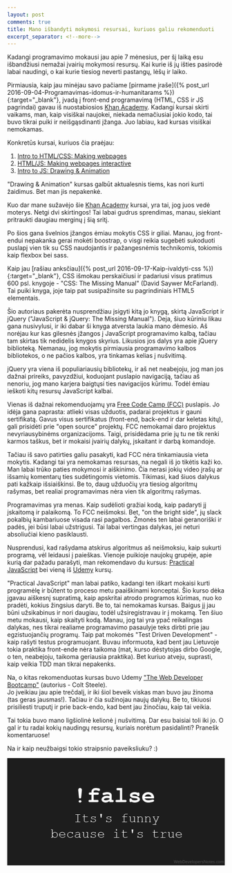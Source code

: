 ```yaml
---
layout: post
comments: true
title: Mano išbandyti mokymosi resursai, kuriuos galiu rekomenduoti
excerpt_separator: <!--more-->
---
```

Kadangi programavimo mokausi jau apie 7 mėnesius, per šį laiką esu išbandžiusi nemažai įvairių mokymosi resursų. Kai kurie iš jų išties pasirodė labai
naudingi, o kai kurie tiesiog neverti pastangų, lėšų ir laiko. 
<!--more-->

Pirmiausia, kaip jau minėjau savo pačiame [pirmame įraše]({% post_url 2016-09-04-Programavimas-idomus-ir-humanitarams %}){:target="_blank"}, 
įvadą į front-end programavimą (HTML, CSS ir JS pagrindai) gavau iš nuostabiosios <a target="_blank" href="https://www.khanacademy.org/computing/computer-programming">Khan Academy</a>. Kadangi kursai skirti vaikams, man, kaip visiškai
naujokei, niekada nemačiusiai jokio kodo, tai buvo tikrai puiki ir neišgąsdinanti įžanga. Juo labiau, kad kursas visiškai nemokamas.
 
Konkretūs kursai, kuriuos čia praėjau:
1. <a href="https://www.khanacademy.org/computing/computer-programming/html-css" target="_blank">Intro to HTML/CSS: Making webpages</a>
2. <a href="https://www.khanacademy.org/computing/computer-programming/html-css-js" target="_blank">HTML/JS: Making webpages interactive</a> 
3. <a href="https://www.khanacademy.org/computing/computer-programming/programming" target="_blank">Intro to JS: Drawing & Animation</a>
 
"Drawing & Animation" kursas galbūt aktualesnis tiems, kas nori kurti žaidimus. Bet man jis nepakenkė.

Kuo dar mane sužavėjo šie <a target="_blank" href="https://www.khanacademy.org/computing/computer-programming">Khan Academy</a> kursai, yra tai, jog juos vedė moterys. Netgi dvi skirtingos! Tai labai gudrus sprendimas, manau, siekiant pritraukti daugiau merginų į šią sritį.
 
Po šios gana švelnios įžangos ėmiau mokytis CSS ir giliai. Manau, jog front-endui nepakanka gerai mokėti boostrap, o visgi reikia sugebėti 
sukoduoti puslapį vien tik su CSS naudojantis ir pažangesnėmis technikomis, tokiomis kaip flexbox bei sass. 

Kaip jau [rašiau anksčiau]({% post_url 2016-09-17-Kaip-ivaldyti-css %}){:target="_blank"}, CSS išmokau perskaičiusi ir padariusi visus pratimus 600 psl. knygoje - "CSS: The Missing Manual" (David Saywer McFarland). 
Tai puiki knyga, joje taip pat susipažinsite su pagrindiniais HTML5 elementais.

Šio autoriaus pakerėta nusprendžiau įsigyti kitą jo knygą, skirtą JavaScript ir jQuery ("JavaScript & jQuery: The Missing Manual"). Deja, šiuo
kūriniu likau gana nusivylusi, ir iki dabar ši knyga atversta laukia mano dėmesio. Aš norėjau kur kas gilesnės įžangos į JavaScript programavimo
kalbą, tačiau tam skirtas tik nedidelis knygos skyrius. Likusios jos dalys yra apie jQuery biblioteką. Nemanau, jog mokytis pirmiausia
programavimo kalbos bibliotekos, o ne pačios kalbos, yra tinkamas kelias į nušvitimą.

jQuery yra viena iš populiariausių bibliotekų, ir aš net neabejoju, jog man jos dažnai prireiks, pavyzdžiui, koduojant puslapio navigaciją,
tačiau aš nenoriu, jog mano karjera baigtųsi ties navigacijos kūrimu. Todėl ėmiau ieškoti kitų resursų JavaScript kalbai.

Vienas iš dažnai rekomenduojamų yra <a href="https://www.freecodecamp.com/" target="_blank">Free Code Camp (FCC)</a> puslapis. Jo idėja gana paprasta:
atlieki visas užduotis, padarai projektus ir gauni sertifikatą. Gavus visus sertifikatus (front-end, back-end ir dar keletas kitų), gali prisidėti
prie "open source" projektų. FCC nemokamai daro projektus nevyriausybinėms organizacijoms. Taigi, prisidėdama prie jų tu ne tik renki karmos taškus,
bet ir mokaisi įvairių dalykų, įskaitant ir darbą komandoje. 

Tačiau iš savo patirties galiu pasakyti, kad FCC nėra tinkamiausia vieta mokytis. Kadangi tai yra nemokamas resursas, na negali iš jo tikėtis kaži ko. 
Man labai trūko paties mokymosi ir aiškinimo. Čia nerasi jokių video įrašų ar išsamių komentarų ties sudėtingomis vietomis. Tikimasi, kad šiuos
dalykus pati kažkaip išsiaiškinsi. Be to, daug užduočių yra tiesiog algoritmų rašymas, bet realiai programavimas nėra vien tik algoritmų rašymas.
 
Programavimas yra menas. Kaip sudėlioti gražiai kodą, kaip padaryti jį įskaitomą ir palaikomą. To FCC neišmoksi. Bet, "on the bright side", jų slack
pokalbių kambariuose visada rasi pagalbos. Žmonės ten labai geranoriški ir padės, jei būsi labai užstrigusi. Tai labai vertingas dalykas, jei
neturi absoliučiai kieno pasiklausti.

Nusprendusi, kad rašydama atskirus algoritmus aš neišmoksiu, kaip sukurti programą, vėl leidausi į paieškas. Vienoje puikioje naujokų grupėje, apie kurią
dar pažadu parašyti, man rekomendavo du kursus: <a href="https://watchandcode.com" target="_blank">Practical JavaScript</a> bei vieną iš <a href="https://www.udemy.com/" target="_blank">Udemy</a> kursų. 
 
"Practical JavaScript" man labai patiko, kadangi ten iškart mokaisi kurti programėlę ir būtent to proceso metu paaiškinami konceptai. Šio kurso dėka įgavau aiškesnį
 supratimą, kaip apskritai atrodo programos kūrimas, nuo ko pradėti, kokius žingsius daryti. Be to, tai nemokamas kursas. Baigus jį jau būni 
 užsikabinus ir nori daugiau, todėl užsiregistravau ir į mokamą. Ten šiuo metu mokausi, kaip skaityti kodą. Manau, jog tai yra ypač reikalingas 
dalykas, nes tikrai realiame programavimo pasaulyje teks dirbti prie jau egzistuojančių programų. Taip pat mokomės "Test Driven Development" - 
kaip rašyti testus programuojant. Buvau informuota, kad bent jau Lietuvoje tokia praktika front-ende nėra taikoma (mat, kurso dėstytojas dirbo Google, o ten, neabejoju, 
taikoma geriausia praktika). Bet kuriuo atveju, suprasti, kaip veikia TDD man tikrai nepakenks.
 
Na, o kitas rekomenduotas kursas buvo Udemy <a href="https://www.udemy.com/the-web-developer-bootcamp/" target="_blank">"The Web Developer Bootcamp"</a> (autorius - Colt Steele).   
Jo įveikiau jau apie trečdalį, ir iki šiol beveik viskas man buvo jau žinoma (tas geras jausmas!). Tačiau ir čia sužinojau naujų dalykų. Be to, 
tikiuosi prisiliesti truputį ir prie back-endo, kad bent jau žinočiau, kaip tai veikia.
 
Tai tokia buvo mano ligšiolinė kelionė į nušvitimą. Dar esu baisiai toli iki jo. O gal ir tu radai kokių naudingų resursų, kuriais norėtum pasidalinti? Pranešk komentaruose! 
 
Na ir kaip neužbaigsi tokio straipsnio paveiksliuku? :)
 
![False joke](/assets/joke-false.png)
 
 
